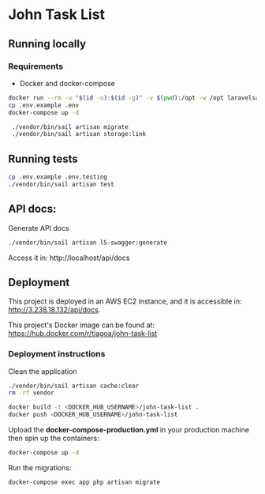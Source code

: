 # John Task List

## Running locally
### Requirements
- Docker and docker-compose

```bash
docker run --rm -u "$(id -u):$(id -g)" -v $(pwd):/opt -w /opt laravelsail/php82-composer:latest composer install --ignore-platform-reqs
cp .env.example .env
docker-compose up -d
```

```bash
 ./vendor/bin/sail artisan migrate
 ./vendor/bin/sail artisan storage:link
```

## Running tests
```bash
cp .env.example .env.testing
./vendor/bin/sail artisan test
```

## API docs:
Generate API docs
```bash
./vendor/bin/sail artisan l5-swagger:generate
```
Access it in: http://localhost/api/docs

## Deployment
This project is deployed in an AWS EC2 instance, and it is accessible in: http://3.238.18.132/api/docs.

This project's Docker image can be found at: https://hub.docker.com/r/tiagoa/john-task-list

### Deployment instructions
Clean the application
```bash
./vendor/bin/sail artisan cache:clear
rm -rf vendor
```
```bash
docker build -t <DOCKER_HUB_USERNAME>/john-task-list .
docker push <DOCKER_HUB_USERNAME>/john-task-list
```
Upload the **docker-compose-production.yml** in your production machine then spin up the containers:
```bash
docker-compose up -d
```
Run the migrations:
```bash
docker-compose exec app php artisan migrate
```
